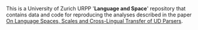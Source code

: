 This is a University of Zurich URPP '**Language and Space**' repository that contains data and code for reproducing the analyses described in the paper [On Language Spaces, Scales and Cross-Lingual Transfer of UD Parsers](https://aclanthology.org/2022.conll-1.18/).



